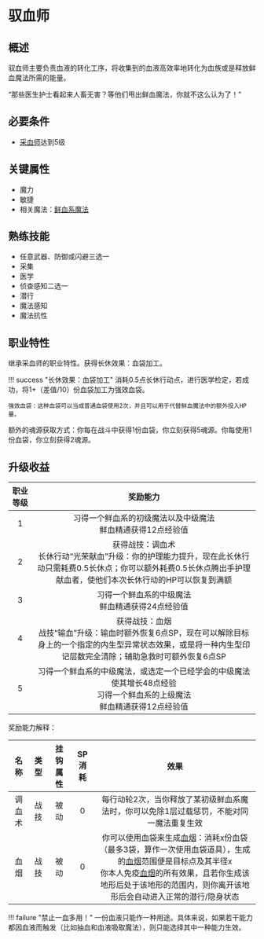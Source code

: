 # 驭血师

## 概述

驭血师主要负责血液的转化工序，将收集到的血液高效率地转化为血族或是释放鲜血魔法所需的能量。

“那些医生护士看起来人畜无害？等他们甩出鲜血魔法，你就不这么认为了！”

## 必要条件

* <a href="../../guardHall/bloodTaker" target="_blank">采血师</a>达到5级

## 关键属性

* 魔力
* 敏捷
* 相关魔法：<a href="/rules/data/magic/blood/" target="_blank">鲜血系魔法</a>

## 熟练技能

* 任意武器、防御或闪避三选一
* 采集
* 医学
* 侦查感知二选一
* 潜行
* 魔法感知
* 魔法抗性
  
## 职业特性

继承采血师的职业特性。获得长休效果：血袋加工。

!!! success "长休效果：血袋加工"
    消耗0.5点长休行动点，进行医学检定，若成功，将1+（差值/10）份血袋加工为强效血袋。

    强效血袋：这种血袋可以当成普通血袋使用2次，并且可以用于代替鲜血魔法中的额外投入HP量。

额外的魂源获取方式：你每在战斗中获得1份血袋，你立刻获得5魂源。你每使用1份血袋，你立刻获得2魂源。

## 升级收益

职业等级|奖励能力
:--:|:--:
1|习得一个鲜血系的初级魔法以及中级魔法<br>鲜血精通获得12点经验值
2|获得战技：调血术<br>长休行动“光荣献血”升级：你的护理能力提升，现在此长休行动只需耗费0.5长休点；你可以额外耗费0.5长休点腾出手护理献血者，使他们本次长休行动的HP可以恢复到满额
3|习得一个鲜血系的中级魔法<br>鲜血精通获得24点经验值
4|获得战技：血烟<br>战技“输血”升级：输血时额外恢复6点SP，现在可以解除目标身上的一个指定的内生型异常状态效果，或是将一种内生型印记层数完全清除；辅助急救时可额外恢复6点SP
5|习得一个鲜血系的中级魔法，或选定一个已经学会的中级魔法使其增长48点经验<br>习得一个鲜血系的上级魔法<br>鲜血精通获得12点经验值

奖励能力解释：

名称|类型|挂钩属性|SP消耗|效果
:--:|:--:|:--:|:--:|:--:
调血术|战技|被动|0|每行动轮2次，当你释放了某初级鲜血系魔法时，你可以免除1层过载惩罚，不能对同一魔法重复生效
血烟|战技|被动|0|你可以使用血袋来生成<a href="../../../../status/terrain/#血烟" target="_blank">血烟</a>：消耗x份血袋（最多3袋，算作一次使用血袋道具），生成的<a href="../../../../status/terrain/#血烟" target="_blank">血烟</a>范围便是目标点及其半径x<br>你本人免疫<a href="../../../../status/terrain/#血烟" target="_blank">血烟</a>的所有效果，且若你生成该地形后处于该地形的范围内，则你离开该地形后会自动进入正常的潜行/隐身状态

!!! failure "禁止一血多用！"
    一份血液只能作一种用途。具体来说，如果若干能力都因血液而触发（比如抽血和血液吸取魔法），则只能选择其中一种能力生效。